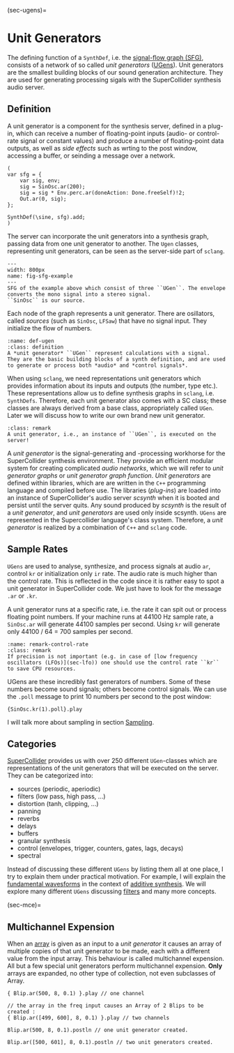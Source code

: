 (sec-ugens)=
# Unit Generators

The defining function of a ``SynthDef``, i.e. the [signal-flow graph (SFG)](https://en.wikipedia.org/wiki/Signal-flow_graph), consists of a network of so called *unit generators* ([UGens](https://doc.sccode.org/Classes/UGen.html)).
Unit generators are the smallest building blocks of our sound generation architecture.
They are used for generating processing sigals with the SuperCollider synthesis audio server.

## Definition

A unit generator is a component for the synthesis server, defined in a plug-in, which can receive a number of floating-point inputs (audio- or control-rate signal or constant values) and produce a number of floating-point data outputs, as well as *side effects* such as wrting to the post window, accessing a buffer, or seinding a message over a network.

```isc
(
var sfg = {
    var sig, env;
    sig = SinOsc.ar(200);
    sig = sig * Env.perc.ar(doneAction: Done.freeSelf)!2;
    Out.ar(0, sig);
};

SynthDef(\sine, sfg).add;
)
```

The server can incorporate the unit generators into a synthesis graph, passing data from one unit generator to another.
The ``Ugen`` classes, representing unit generators, can be seen as the server-side part of ``sclang``. 

```{figure} ../../figs/supercollider/ugens/sfg-example.png
---
width: 800px
name: fig-sfg-example
---
SFG of the example above which consist of three ``UGen``. The envelope converts the mono signal into a stereo signal.
``SinOsc`` is our source.
```

Each node of the graph represents a unit generator.
There are osillators, called *sources* (such as ``SinOsc``, ``LFSaw``) that have no signal input.
They initialize the flow of numbers.

```{admonition} Unit Generator (UGen)
:name: def-ugen
:class: definition
A *unit generator* ``UGen`` represent calculations with a signal.
They are the basic building blocks of a synth definition, and are used to generate or process both *audio* and *control signals*.
```

When using ``sclang``, we need representations unit generators which provides information about its inputs and outputs (the number, type etc.).
These representations allow us to define synthesis graphs in ``sclang``, i.e. ``SynthDefs``.
Therefore, each unit generator also comes with a SC class; these classes are always derived from a base class, appropriately called ``UGen``.
Later we will discuss how to write our own brand new unit generator.

```{admonition} Unit Generator Execution
:class: remark
A unit generator, i.e., an instance of ``UGen``, is executed on the server!
```

A *unit generator* is the signal-generating and -processing workhorse for the SuperCollider synthesis environment.
They provide an efficient modular system for creating complicated *audio networks*, which we will refer to *unit generator graphs* or *unit generator graph function*.
*Unit generators* are defined within libraries, which are are written in the ``C++`` programming language and compiled before use.
The libraries (*plug-ins*) are loaded into an instance of SuperCollider's audio server *scsynth* when it is booted and persist until the server quits.
Any sound produced by *scsynth* is the result of a *unit generator*, and *unit generators* are used only inside scsynth.
``UGens`` are represented in the Supercollider language's class system.
Therefore, a *unit generator* is realized by a combination of ``C++`` and ``sclang`` code.

## Sample Rates

``UGens`` are used to analyse, synthesize, and process signals at audio ``ar``, control ``kr`` or initialization only ``ir`` rate.
The audio rate is much higher than the control rate.
This is reflected in the code since it is rather easy to spot a unit generator in SuperCollider code.
We just have to look for the message ``.ar`` or ``.kr``.

A unit generator runs at a specific rate, i.e. the rate it can spit out or process floating point numbers.
If your machine runs at 44100 Hz sample rate, a ``SinOsc.ar`` will generate 44100 samples per second.
Using ``kr`` will generate only 44100 / 64 = 700 samples per second.

```{admonition} Usage of Control Rate
:name: remark-control-rate
:class: remark
If precision is not important (e.g. in case of [low frequency oscillators (LFOs)](sec-lfo)) one should use the control rate ``kr`` to save CPU resources.
```

UGens are these incredibly fast generators of numbers.
Some of these numbers become sound signals; others become control signals.
We can use the ``.poll`` message to print 10 numbers per second to the post window:

```isc
{SinOsc.kr(1).poll}.play
```

I will talk more about sampling in section [Sampling](sec-sampling).

## Categories

[SuperCollider](https://supercollider.github.io/) provides us with over 250 different ``UGen``-classes which are representations of the unit generators that will be executed on the server.
They can be categorized into:

+ sources (periodic, aperiodic)
+ filters (low pass, high pass, ...)
+ distortion (tanh, clipping, ...)
+ panning 
+ reverbs 
+ delays
+ buffers
+ granular synthesis
+ control (envelopes, trigger, counters, gates, lags, decays)
+ spectral

Instead of discussing these different ``UGens`` by listing them all at one place, I try to explain them under practical motivation.
For example, I will explain the [fundamental wavesforms](sec-fundamental-waveforms) in the context of [additive synthesis](sec-additive-synthesis).
We will explore many different ``UGens`` discussing [filters](sec-filters) and many more concepts.

(sec-mce)=
## Multichannel Expension

When an [array](sec-array) is given as an input to a *unit generator* it causes an array of multiple copies of that unit generator to be made, each with a different value from the input array.
This behaviour is called multichannel expension.
All but a few special unit generators perform multichannel expension.
**Only** arrays are expanded, no other type of collection, not even subclasses of Array.

```isc
{ Blip.ar(500, 8, 0.1) }.play // one channel

// the array in the freq input causes an Array of 2 Blips to be created :
{ Blip.ar([499, 600], 8, 0.1) }.play // two channels

Blip.ar(500, 8, 0.1).postln // one unit generator created.

Blip.ar([500, 601], 8, 0.1).postln // two unit generators created.
```